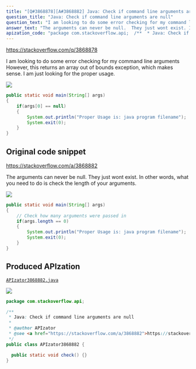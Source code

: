 ```yaml
---
title: "[Q#3868878][A#3868882] Java: Check if command line arguments are null"
question_title: "Java: Check if command line arguments are null"
question_text: "I am looking to do some error checking for my command line arguments However, this returns an array out of bounds exception, which makes sense.  I am just looking for the proper usage."
answer_text: "The arguments can never be null.  They just wont exist. In other words, what you need to do is check the length of your arguments."
apization_code: "package com.stackoverflow.api;  /**  * Java: Check if command line arguments are null  *  * @author APIzator  * @see <a href=\"https://stackoverflow.com/a/3868882\">https://stackoverflow.com/a/3868882</a>  */ public class APIzator3868882 {    public static void check() {} }"
---
```


https://stackoverflow.com/q/3868878

I am looking to do some error checking for my command line arguments
However, this returns an array out of bounds exception, which makes sense.  I am just looking for the proper usage.


<div class="code-logo"><img src="/stackoverflow.png" /></div>

```java
public static void main(String[] args)
{
    if(args[0] == null)
    {
        System.out.println("Proper Usage is: java program filename");
        System.exit(0);
    }
}
```


## Original code snippet

https://stackoverflow.com/a/3868882

The arguments can never be null.  They just wont exist.
In other words, what you need to do is check the length of your arguments.

<div class="code-logo"><img src="/stackoverflow.png" /></div>

```java
public static void main(String[] args)
{
    // Check how many arguments were passed in
    if(args.length == 0)
    {
        System.out.println("Proper Usage is: java program filename");
        System.exit(0);
    }
}
```

## Produced APIzation

[`APIzator3868882.java`](https://github.com/pasqualesalza/apization-temp-data/raw/master/search/APIzator3868882.java)

<div class="code-logo"><img src="/apizator.png" /></div>

```java
package com.stackoverflow.api;

/**
 * Java: Check if command line arguments are null
 *
 * @author APIzator
 * @see <a href="https://stackoverflow.com/a/3868882">https://stackoverflow.com/a/3868882</a>
 */
public class APIzator3868882 {

  public static void check() {}
}

```